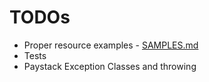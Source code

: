 # TODOs

- Proper resource examples - [SAMPLES.md](SAMPLES.md)
- Tests
- Paystack Exception Classes and throwing
